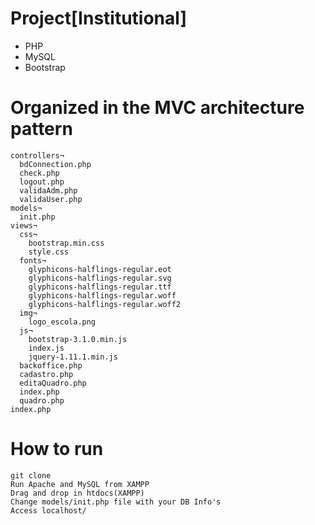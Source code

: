 # Project[Institutional]

* PHP
* MySQL
* Bootstrap

# Organized in the MVC architecture pattern
```
controllers¬
  bdConnection.php
  check.php
  logout.php
  validaAdm.php
  validaUser.php
models¬
  init.php
views¬
  css¬
    bootstrap.min.css
    style.css
  fonts¬
    glyphicons-halflings-regular.eot
    glyphicons-halflings-regular.svg
    glyphicons-halflings-regular.ttf
    glyphicons-halflings-regular.woff
    glyphicons-halflings-regular.woff2
  img¬
    logo_escola.png
  js¬
    bootstrap-3.1.0.min.js
    index.js
    jquery-1.11.1.min.js
  backoffice.php
  cadastro.php
  editaQuadro.php
  index.php
  quadro.php
index.php
```

# How to run
```
git clone
Run Apache and MySQL from XAMPP
Drag and drop in htdocs(XAMPP)
Change models/init.php file with your DB Info's
Access localhost/
```
